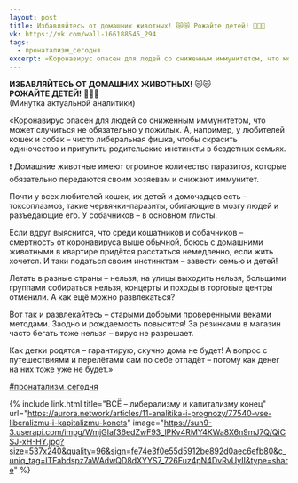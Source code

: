 ```yaml
---
layout: post
title: Избавляйтесь от домашних животных! 😿😿 Рожайте детей! 👶👶👶
vk: https://vk.com/wall-166188545_294
tags:
  - пронатализм_сегодня
excerpt: «Коронавирус опасен для людей со сниженным иммунитетом, что может случиться не обязательно у пожилых. А, например, у любителей кошек и собак – чисто либеральная фишка, чтобы скрасить одиночество и притупить родительские инстинкты в бездетных семьях. ...
---
```

**ИЗБАВЛЯЙТЕСЬ ОТ ДОМАШНИХ ЖИВОТНЫХ!** 😿😿<br>
**РОЖАЙТЕ ДЕТЕЙ!** 👶👶👶<br>
(Минутка актуальной аналитики)

«Коронавирус опасен для людей со сниженным иммунитетом, что может случиться не обязательно у пожилых. А, например, у любителей кошек и собак – чисто либеральная фишка, чтобы скрасить одиночество и притупить родительские инстинкты в бездетных семьях.

❗ Домашние животные имеют огромное количество паразитов, которые обязательно передаются своим хозяевам и снижают иммунитет.

Почти у всех любителей кошек, их детей и домочадцев есть – токсоплазмоз, такие червячки-паразиты, обитающие в мозгу людей и разъедающие его. У собачников – в основном глисты.

Если вдруг выяснится, что среди кошатников и собачников – смертность от коронавируса выше обычной, боюсь с домашними животными в квартире придётся расстаться немедленно, если жить хочется. И таки податься своим инстинктам – завести семью и детей!

Летать в разные страны – нельзя, на улицы выходить нельзя, большими группами собираться нельзя, концерты и походы в торговые центры отменили. А как ещё можно развлекаться?

Вот так и развлекайтесь – старыми добрыми проверенными веками методами. Заодно и рождаемость повысится! За резинками в магазин часто бегать тоже нельзя – вирус не разрешает.

Как детки родятся – гарантирую, скучно дома не будет! А вопрос с путешествиями и перелётами сам по себе отпадёт – потому как денег на них тоже уже не будет.»

[#пронатализм_сегодня](poisk.html#пронатализм_сегодня)

{% include link.html title="ВСЁ – либерализму и капитализму конец" url="https://aurora.network/articles/11-analitika-i-prognozy/77540-vse-liberalizmu-i-kapitalizmu-konets" image="https://sun9-3.userapi.com/impg/WmjGIaf36edZwF93_lPKv4RMY4KWa8X6n9mJ7Q/QiCSJ-xH-HY.jpg?size=537x240&quality=96&sign=fe74e3f0e55d5912be892d0aec6efb80&c_uniq_tag=ITFabdspz7aWAdwQD8dXYYS7_726Fuz4pN4DvRvUyII&type=share" %}